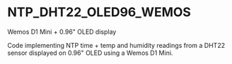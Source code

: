 # NTP_DHT22_OLED96_WEMOS
Wemos D1 Mini + 0.96" OLED display

Code implementing NTP time + temp and humidity readings from a DHT22 sensor displayed on 0.96" OLED using a Wemos D1 Mini. 
